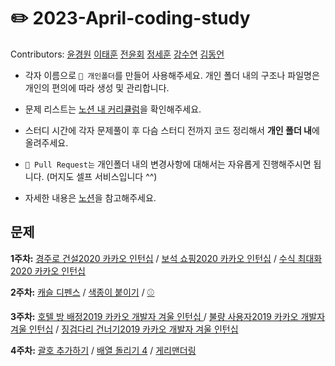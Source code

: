 # ✏️ **2023-April-coding-study**
Contributors: [윤경원](https://github.com/gwYun) [이태훈](https://github.com/narangdghost) [전윤회](https://github.com/jeonyoonhoi) [정세훈](https://github.com/Likey7) [강수연](https://github.com/xjubep) [김동언](https://github.com/dong-onion)

* 각자 이름으로 `📁 개인폴더`를 만들어 사용해주세요. 개인 폴더 내의 구조나 파일명은 개인의 편의에 따라 생성 및 관리합니다.
* 문제 리스트는 [노션 내 커리큘럼](https://www.notion.so/4-1d8fe1b49ddc4c5f9886ea8793962358?pvs=4#6ad1b0e8470345c280a5377db9ee683f)을 확인해주세요.
* 스터디 시간에 각자 문제풀이 후 다슴 스터디 전까지 코드 정리해서 **개인 폴더 내**에 올려주세요.
* `🧲 Pull Request는` 개인폴더 내의 변경사항에 대해서는 자유롭게 진행해주시면 됩니다. (머지도 셀프 서비스입니다 ^^)

* 자세한 내용은 [노션](https://www.notion.so/4-1d8fe1b49ddc4c5f9886ea8793962358?pvs=4)을 참고해주세요. 

## 문제

**1주차:** 
[경주로 건설2020 카카오 인턴십](https://school.programmers.co.kr/learn/courses/30/lessons/67259) / 
[보석 쇼핑2020 카카오 인턴십](https://school.programmers.co.kr/learn/courses/30/lessons/67258) / 
[수식 최대화2020 카카오 인턴십](https://school.programmers.co.kr/learn/courses/30/lessons/67257)

**2주차:** 
[캐슬 디펜스](https://www.acmicpc.net/problem/17135) / 
[색종이 붙이기](https://www.acmicpc.net/problem/17136) / 
[⚾](https://www.acmicpc.net/problem/17281)

**3주차:** 
[호텔 방 배정2019 카카오 개발자 겨울 인턴십	](https://school.programmers.co.kr/learn/courses/30/lessons/64063) / 
[불량 사용자2019 카카오 개발자 겨울 인턴십](https://school.programmers.co.kr/learn/courses/30/lessons/64064) / 
[징검다리 건너기2019 카카오 개발자 겨울 인턴십](https://school.programmers.co.kr/learn/courses/30/lessons/64062)

**4주차:** 
[괄호 추가하기](https://www.acmicpc.net/problem/16637) / 
[배열 돌리기 4](https://www.acmicpc.net/problem/17406) / 
[게리맨더링](https://www.acmicpc.net/problem/17471)
